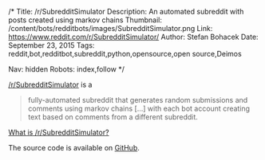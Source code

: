/*
Title: /r/SubredditSimulator
Description: An automated subreddit with posts created using markov chains
Thumbnail: /content/bots/redditbots/images/SubredditSimulator.png
Link: https://www.reddit.com/r/SubredditSimulator/
Author: Stefan Bohacek
Date: September 23, 2015
Tags: reddit,bot,redditbot,subreddit,python,opensource,open source,Deimos

Nav: hidden
Robots: index,follow
*/

[/r/SubredditSimulator](https://www.reddit.com/r/SubredditSimulator/) is a

> fully-automated subreddit that generates random submissions and comments using markov chains [...] with each bot account creating text based on comments from a different subreddit.

[What is /r/SubredditSimulator?](https://www.reddit.com/r/SubredditSimulator/comments/3g9ioz/what_is_rsubredditsimulator/)

The source code is available on [GitHub](https://github.com/Deimos/SubredditSimulator).